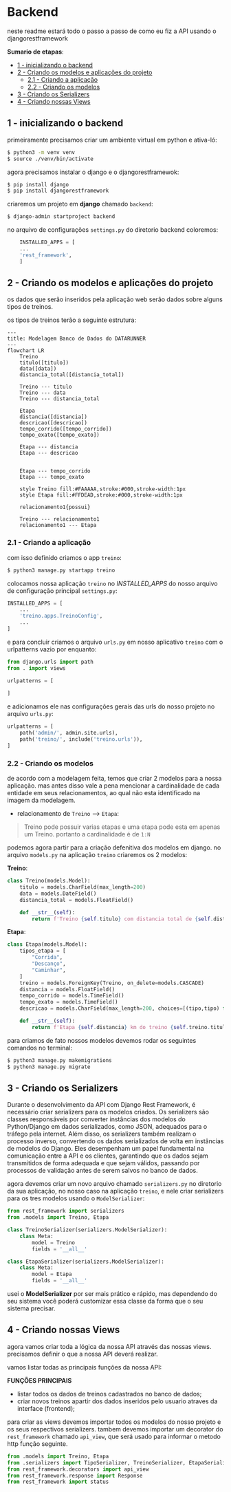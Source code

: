 # Backend 

neste readme estará todo o passo a passo de como eu fiz a API usando o djangorestframework

**Sumario de etapas**:
- [1 - inicializando o backend](#1---inicializando-o-backend)
- [2 - Criando os modelos e aplicações do projeto](#2---Criando-os-modelos-e-aplicações-do-projeto)
    - [2.1 - Criando a aplicação](#2.1---Criando-a-aplicação)
    - [2.2 - Criando os modelos](#2.2---Criando-os-modelos)
- [3 - Criando os Serializers](#3---Criando-os-Serializers)
- [4 - Criando nossas Views](#4---Criando-nossas-Views)

## 1 - inicializando o backend

primeiramente precisamos criar um ambiente virtual em python e ativa-ló:

```bash
$ python3 -m venv venv
$ source ./venv/bin/activate
```

agora precisamos instalar o django e o djangorestframewok:

```bash
$ pip install django
$ pip install djangorestframework
```

criaremos um projeto em **django** chamado `backend`:

```bash
$ django-admin startproject backend
```

no arquivo de configurações `settings.py` do diretorio backend coloremos:

```python
    INSTALLED_APPS = [
    ...
    'rest_framework',
    ]
```

## 2 - Criando os modelos e aplicações do projeto

os dados que serão inseridos pela aplicação web serão dados sobre alguns tipos de treinos.

os tipos de treinos terão a seguinte estrutura:

```mermaid
---
title: Modelagem Banco de Dados do DATARUNNER
---
flowchart LR
    Treino
    titulo([titulo])
    data([data])
    distancia_total([distancia_total])
    
    Treino --- titulo
    Treino --- data
    Treino --- distancia_total

    Etapa
    distancia([distancia])
    descricao([descricao])
    tempo_corrido([tempo_corrido])
    tempo_exato([tempo_exato])

    Etapa --- distancia
    Etapa --- descricao

    
    Etapa --- tempo_corrido
    Etapa --- tempo_exato

    style Treino fill:#FAAAAA,stroke:#000,stroke-width:1px
    style Etapa fill:#FFDEAD,stroke:#000,stroke-width:1px
    
    relacionamento1{possui}
    
    Treino --- relacionamento1
    relacionamento1 --- Etapa
```

### 2.1 - Criando a aplicação

com isso definido criamos o app `treino`:

```bash
$ python3 manage.py startapp treino
```

colocamos nossa aplicação `treino` no *INSTALLED_APPS* do nosso arquivo de configuração principal `settings.py`:

```python
INSTALLED_APPS = [
    ...
    'treino.apps.TreinoConfig',
    ...
]
```

e para concluir criamos o arquivo `urls.py` em nosso aplicativo `treino` com o urlpatterns vazio por enquanto:

```python
from django.urls import path
from . import views

urlpatterns = [
   
]
```

e adicionamos ele nas configurações gerais das urls do nosso projeto no arquivo `urls.py`:

```python
urlpatterns = [
    path('admin/', admin.site.urls),
    path('treino/', include('treino.urls')),
]
```

### 2.2 - Criando os modelos

de acordo com a modelagem feita, temos que criar 2 modelos para a nossa aplicação. mas antes disso vale a pena mencionar a cardinalidade de cada entidade em seus relacionamentos, ao qual não esta identificado na imagem da modelagem.

- relacionamento de `Treino` --> `Etapa`:

> Treino pode possuir varias etapas e uma etapa pode esta em apenas um Treino. portanto a cardinalidade é de `1:N`

podemos agora partir para a criação defenitiva dos modelos em django. no arquivo `models.py` na aplicação `treino` criaremos os 2 modelos:

**Treino**:
```python
class Treino(models.Model):
    titulo = models.CharField(max_length=200)
    data = models.DateField()
    distancia_total = models.FloatField()

    def __str__(self):
        return f'Treino {self.titulo} com distancia total de {self.distancia_total} realizado na data {self.data}'
```

**Etapa**:
```python
class Etapa(models.Model):
    tipos_etapa = [
        "Corrida",
        "Descanço",
        "Caminhar",
    ]
    treino = models.ForeignKey(Treino, on_delete=models.CASCADE)
    distancia = models.FloatField()
    tempo_corrido = models.TimeField()
    tempo_exato = models.TimeField()
    descricao = models.CharField(max_length=200, choices=[(tipo,tipo) for tipo in tipos_etapa])

    def __str__(self):
        return f'Etapa {self.distancia} km do treino {self.treino.titulo} - tempo exato: {self.tempo_exato} - tipo: {self.descricao}'
```

para criamos de fato nossos modelos devemos rodar os seguintes comandos no terminal:

```bash
$ python3 manage.py makemigrations
$ python3 manage.py migrate
```

## 3 - Criando os Serializers

Durante o desenvolvimento da API com Django Rest Framework, é necessário criar serializers para os modelos criados. Os serializers são classes responsáveis por converter instâncias dos modelos do Python/Django em dados serializados, como JSON, adequados para o tráfego pela internet. Além disso, os serializers também realizam o processo inverso, convertendo os dados serializados de volta em instâncias de modelos do Django. Eles desempenham um papel fundamental na comunicação entre a API e os clientes, garantindo que os dados sejam transmitidos de forma adequada e que sejam válidos, passando por processos de validação antes de serem salvos no banco de dados.

agora devemos criar um novo arquivo chamado `serializers.py` no diretorio da sua aplicação, no nosso caso na aplicação `treino`, e nele criar serializers para os tres modelos usando o `ModelSerializer`:

```python
from rest_framework import serializers
from .models import Treino, Etapa

class TreinoSerializer(serializers.ModelSerializer):
    class Meta:
        model = Treino
        fields = '__all__'

class EtapaSerializer(serializers.ModelSerializer):
    class Meta:
        model = Etapa
        fields = '__all__'
```

usei o **ModelSerializer** por ser mais prático e rápido, mas dependendo do seu sistema você poderá customizar essa classe da forma que o seu sistema precisar.

## 4 - Criando nossas Views

agora vamos criar toda a lógica da nossa API através das nossas views. precisamos definir o que a nossa API deverá realizar.

vamos listar todas as principais funções da nossa API:

**FUNÇÕES PRINCIPAIS**
- listar todos os dados de treinos cadastrados no banco de dados; 
- criar novos treinos apartir dos dados inseridos pelo usuario atraves da interface (frontend);

para criar as views devemos importar todos os modelos do nosso projeto e os seus respectivos serializers. tambem devemos importar um decorator do `rest_framework` chamado `api_view`, que será usado para informar o metodo http função seguinte.

```python
from .models import Treino, Etapa
from .serializers import TipoSerializer, TreinoSerializer, EtapaSerializer
from rest_framework.decorators import api_view
from rest_framework.response import Response
from rest_framework import status
```



